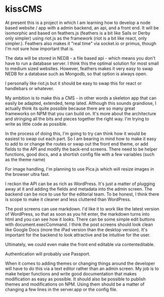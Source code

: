# kissCMS

At present this is a project in which I am learning how to develop a node based website / app with a admin backend, an api, and a front end.  It will be isomorphic and based on feathers.js (feathers is a bit like Sails or Derby only simpler) using riot.js as the framework (riot is a bit like react, only simpler.). Feathers also makes it "real time" via socket.io or primus, though I'm not sure how important that is.

The data will be stored in NEDB - a file based api -  which means you don't have to run a database server.  I think this the optimal solution for most small to medium sized websites. However, feathers makes it very easy to swap NEDB for a database such as Mongodb, so that option is always open.

I personally like riot.js but it should be easy to swap this for react or handlebars or whatever.

My ambition is to make this a CMS - in other words a skeleton app that can easily be adapted, extended, temp lated. Although this sounds grandiose, I actually think its quite possible because there are so many great frameworks on NPM that you can build on.  It's more about the architecture and stringing all the bits and pieces together the right way. I'm trying to write as little code as possible.

In the process of doing this, I'm going to try can think  how it would be easiest to swap out each part.  So I am bearing in mind how to make it easy to add to or change the routes  or swap out the front end theme, or add fields to the API and modify the back-end screens.   There need to be helper functions, good docs, and a shortish config file with a few variables (such as the theme name)

For image handling, I'm planning to use Pica.js which will resize images in the browser ultra fast.

I reckon the API can be as rich as WordPress.  It's just a matter of plugging away at it and adding the fields and metadata into the admin screen. The backend can be nice to use for the editorial team. To be honest, I think there is scope to make it  cleaner and less cluttered than WordPress.

The post screens can use markdown. I'd like it to work like the latest version of WordPress, so that as soon as you hit enter, the markdown turns into html and you can see how it looks. There can be some simple edit buttons with  document.execCommand.  I think the post screens should look clean like Google Docs (more the iPad version than the desktop version). It's important for the backend to look attractive and be intuitive for the user.

Ultimately, we could even make the front end editable via contenteditable.

Authentication will probably use Passport.

When it comes to adding themes or changing things around the developer will have to do this via a text editor rather than an admin screen. My job is to make helper functions and write good documentation that makes modification as easy as possible. It should also be possible to publish themes and modifications on NPM. Using them should be a matter of changing a few lines in the server.app or the config file.


